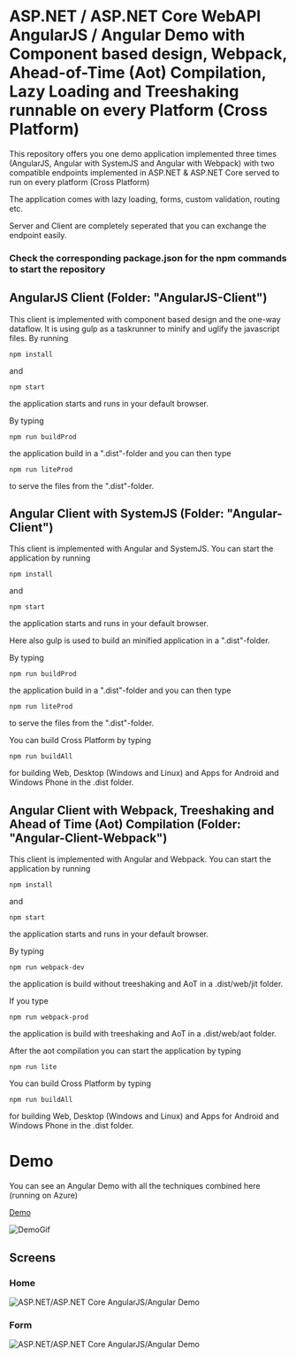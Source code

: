 # ASP.NET / ASP.NET Core WebAPI AngularJS / Angular Demo with Component based design, Webpack, Ahead-of-Time (Aot) Compilation, Lazy Loading and Treeshaking runnable on every Platform (Cross Platform)

This repository offers you one demo application implemented three times (AngularJS, Angular with SystemJS and Angular with Webpack) with two compatible endpoints implemented in ASP.NET & ASP.NET Core served to run on every platform (Cross Platform)

The application comes with lazy loading, forms, custom validation, routing etc.

Server and Client are completely seperated that you can exchange the endpoint easily.

### Check the corresponding package.json for the npm commands to start the repository

## AngularJS Client (Folder: "AngularJS-Client")

This client is implemented with component based design and the one-way dataflow. It is using gulp as a taskrunner to minify and uglify the javascript files. By running 

```npm install```

and 

```npm start```

the application starts and runs in your default browser.

By typing 

```npm run buildProd```

the application build in a ".dist"-folder and you can then type 

```npm run liteProd```

to serve the files from the ".dist"-folder.

## Angular Client with SystemJS (Folder: "Angular-Client")

This client is implemented with Angular and SystemJS. You can start the application by running

```npm install```

and 

```npm start```

the application starts and runs in your default browser.

Here also gulp is used to build an minified application in a ".dist"-folder.

By typing 

```npm run buildProd```

the application build in a ".dist"-folder and you can then type 

```npm run liteProd```

to serve the files from the ".dist"-folder.

You can build Cross Platform by typing

```npm run buildAll```

for building Web, Desktop (Windows and Linux) and Apps for Android and Windows Phone in the .dist folder.

## Angular Client with Webpack, Treeshaking and Ahead of Time (Aot) Compilation (Folder: "Angular-Client-Webpack")

This client is implemented with Angular and Webpack. You can start the application by running

```npm install```

and 

```npm start```

the application starts and runs in your default browser.

By typing 

```npm run webpack-dev```

the application is build without treeshaking and AoT in a .dist/web/jit folder.

If you type

```npm run webpack-prod```

the application is build with treeshaking and AoT in a .dist/web/aot folder.

After the aot compilation you can start the application by typing

`npm run lite`

You can build Cross Platform by typing

```npm run buildAll```

for building Web, Desktop (Windows and Linux) and Apps for Android and Windows Phone in the .dist folder.

# Demo

You can see an Angular Demo with all the techniques combined here (running on Azure)

[Demo](http://foodapi4demo.azurewebsites.net/)

![DemoGif](.github/foodApiAzure.gif)

## Screens

### Home

![ASP.NET/ASP.NET Core AngularJS/Angular Demo](.github/screen1.jpg "Screen1")

### Form

![ASP.NET/ASP.NET Core AngularJS/Angular Demo](.github/screen2.jpg "Screen2")